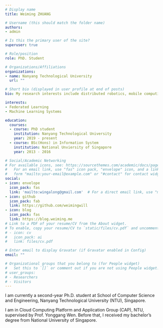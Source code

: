 ```yaml
---
# Display name
title: Weiming ZHUANG

# Username (this should match the folder name)
authors:
- admin

# Is this the primary user of the site?
superuser: true

# Role/position
role: PhD. Student

# Organizations/Affiliations
organizations:
- name: Nanyang Technological University
  url: ""

# Short bio (displayed in user profile at end of posts)
bio: My research interests include distributed robotics, mobile computing and programmable matter.

interests:
- Federated Learning
- Machine Learning Systems

education:
  courses:
  - course: PhD student
    institution: Nanyang Technological University
    year: 2019 - present
  - course: BSc(Hons) in Information System
    institution: National Unviersity of Singapore
    year: 2013 - 2016

# Social/Academic Networking
# For available icons, see: https://sourcethemes.com/academic/docs/page-builder/#icons
#   For an email link, use "fas" icon pack, "envelope" icon, and a link in the
#   form "mailto:your-email@example.com" or "#contact" for contact widget.
social:
- icon: envelope
  icon_pack: fas
  link: 'mailto:wingalong@gmail.com'  # For a direct email link, use "mailto:test@example.org".
- icon: github
  icon_pack: fab
  link: https://github.com/weimingwill
- icon: blog
  icon_pack: fas
  link: https://blog.weiming.me
# Link to a PDF of your resume/CV from the About widget.
# To enable, copy your resume/CV to `static/files/cv.pdf` and uncomment the lines below.
# - icon: cv
#   icon_pack: ai
#   link: files/cv.pdf

# Enter email to display Gravatar (if Gravatar enabled in Config)
email: ""

# Organizational groups that you belong to (for People widget)
#   Set this to `[]` or comment out if you are not using People widget.
# user_groups:
# - Researchers
# - Visitors
---
```


I am currently a second-year Ph.D. student at School of Computer Science and Engineering, Nanyang Technological University (NTU), Singapore. 

I am in Cloud Computing Platform and Application Group (CAP), NTU, supervised by Prof. Yonggang Wen. Before that, I received my bachelor’s degree from National University of Singapore.
